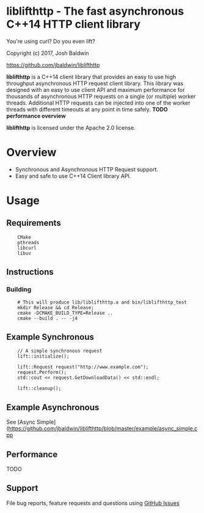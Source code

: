 liblifthttp - The fast asynchronous C++14 HTTP client library
=============================================================

You're using curl? Do you even lift?

Copyright (c) 2017, Josh Baldwin

https://github.com/jbaldwin/liblifthttp

**liblifthttp** is a C++14 client library that provides an easy to use high throughput asynchronous HTTP request client library.  This library was designed with an easy to use client API and maximum performance for thousands of asynchronous HTTP requests on a single (or multiple) worker threads.  Additional HTTP requests can be injected into one of the worker threads with different timeouts at any point in time safely.  **TODO performance overview**

**liblifthttp** is licensed under the Apache 2.0 license.

# Overview #
* Synchronous and Asynchronous HTTP Request support.
* Easy and safe to use C++14 Client library API.

# Usage #

## Requirements
        CMake
        pthreads
        libcurl
        libuv

## Instructions

### Building
        # This will produce lib/liblifthttp.a and bin/liblifthttp_test
        mkdir Release && cd Release;
        cmake -DCMAKE_BUILD_TYPE=Release ..
        cmake --build . -- -j4

## Example Synchronous
        // A simple synchronous request
        lift::initialize();
        
        lift::Request request("http://www.example.com");
        request.Perform();
        std::cout << request.GetDownloadData() << std::endl;
        
        lift::cleanup();

## Example Asynchronous

See [Async Simple](https://github.com/jbaldwin/liblifthttp/blob/master/example/async_simple.cpp

## Performance

TODO

## Support

File bug reports, feature requests and questions using [GitHub Issues](https://github.com/jbaldwin/liblifthttp/issues)
